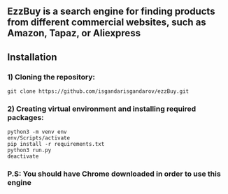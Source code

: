 ## EzzBuy is a search engine for finding products from different commercial websites, such as  Amazon, Tapaz, or Aliexpress

## Installation
### 1) Cloning the repository:
`git clone https://github.com/isgandarisgandarov/ezzBuy.git`

### 2) Creating virtual environment and installing required packages:

`python3 -m venv env`  
`env/Scripts/activate`  
`pip install -r requirements.txt`  
`python3 run.py`  
`deactivate`   

### P.S: You should have Chrome downloaded in order to use this engine

